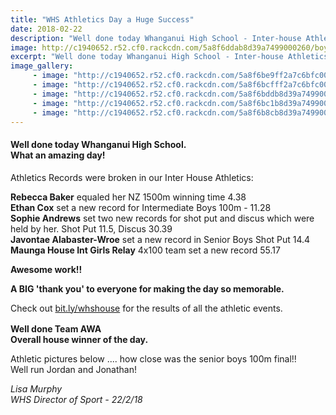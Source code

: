 ```yaml
---
title: "WHS Athletics Day a Huge Success"
date: 2018-02-22
description: "Well done today Whanganui High School - Inter-house Athletics at Cooks Gardens. What an amazing day!"
image: http://c1940652.r52.cf0.rackcdn.com/5a8f6ddab8d39a7499000260/boys-at-finish-linesquare-version.jpg
excerpt: "Well done today Whanganui High School - Inter-house Athletics at Cooks Gardens. What an amazing day!"
image_gallery:
     - image: "http://c1940652.r52.cf0.rackcdn.com/5a8f6be9ff2a7c6bfc000241/Rebecca-Baker-running.jpg"
     - image: "http://c1940652.r52.cf0.rackcdn.com/5a8f6bcfff2a7c6bfc00023f/boys-running.jpg"
     - image: "http://c1940652.r52.cf0.rackcdn.com/5a8f6bddb8d39a749900025c/boys-running-2.jpg"
     - image: "http://c1940652.r52.cf0.rackcdn.com/5a8f6bc1b8d39a749900025a/boys-at-finish-line.jpg"
     - image: "http://c1940652.r52.cf0.rackcdn.com/5a8f6b8cb8d39a7499000256/Awa.jpg"
---
```


<h4><span>Well done today Whanganui High School. <br />What an amazing day!</span></h4>
<p>Athletics Records were broken in our Inter House Athletics:</p>
<p><strong>Rebecca Baker</strong> equaled her NZ 1500m winning time 4.38<br /><strong>Ethan Cox</strong> set a new record for Intermediate Boys 100m - 11.28<br /><strong>Sophie Andrews</strong> set two new records for shot put and discus which were held by her. Shot Put 11.5, Discus 30.39<br /><strong>Javontae Alabaster-Wroe</strong> set a new record in Senior Boys Shot Put 14.4<br /><strong>Maunga House Int Girls Relay</strong> 4x100 team set a new record 55.17</p>
<div class="text_exposed_show">
<p><strong>Awesome work!!</strong></p>
</div>
<p><strong>A BIG 'thank you' to everyone for making the day so memorable.&nbsp;</strong></p>
<p><span>Check out&nbsp;</span><a href="https://l.facebook.com/l.php?u=http%3A%2F%2Fbit.ly%2Fwhshouse&amp;h=ATNuUk3pXv8nEtKrrE3SBmp_9odtooJTSYPsQLUzI4vfvMsBSpccgR4cX9lAW5x-lWOOELluN_MyMJjOO1b1M88QDgl1ftUwqIkEFf1cpFf8UbUGNSOT8laMTr6-lC7K4PSiFPa9OHrz3whTaZ5a0RiHafAV1pmccViW46kQIB4gIGAi8F2UpA7beSg5btKoUeGr4NT71iIgZvoZolJsZyivkF3DX8jy_5UsO4vT0icNTN3oyERo74tjkuEW" rel="noopener nofollow" target="_blank" data-ft="{&quot;tn&quot;:&quot;-U&quot;}" data-lynx-mode="async">bit.ly/whshouse</a><span>&nbsp;for the results of all the athletic events.&nbsp;</span></p>
<p><strong>Well done Team AWA&nbsp;&nbsp;<span class="_5mfr _47e3"><img class="img" src="https://static.xx.fbcdn.net/images/emoji.php/v9/f6c/1/16/1f499.png" alt="" width="16" height="16" /><br /></span>Overall house winner of the day.</strong></p>
<p><span>Athletic pictures below .... how close was the senior boys 100m final!!&nbsp;<br />Well run Jordan and Jonathan!</span></p>
<p><em>Lisa Murphy</em><br /><em>WHS Director of Sport - 22/2/18</em></p>

